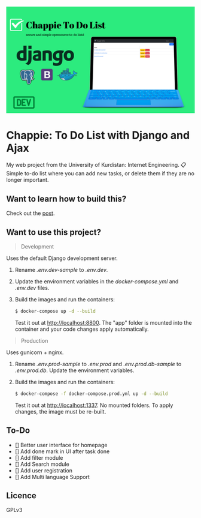 ![alt text](./Chappie_To_Do.png)

# Chappie: To Do List with Django and Ajax
My web project from the University of Kurdistan: Internet Engineering. 📋 Simple to-do list where you can add new tasks, or delete them if they are no longer important.

## Want to learn how to build this?

Check out the [post](https://testdriven.io/dockerizing-django-with-postgres-gunicorn-and-nginx).

## Want to use this project?

> Development

Uses the default Django development server.

1. Rename *.env.dev-sample* to *.env.dev*.
1. Update the environment variables in the *docker-compose.yml* and *.env.dev* files.
1. Build the images and run the containers:

    ```sh
    $ docker-compose up -d --build
    ```

    Test it out at [http://localhost:8800](http://localhost:8800). The "app" folder is mounted into the container and your code changes apply automatically.

> Production

Uses gunicorn + nginx.

1. Rename *.env.prod-sample* to *.env.prod* and *.env.prod.db-sample* to *.env.prod.db*. Update the environment variables.
1. Build the images and run the containers:

    ```sh
    $ docker-compose -f docker-compose.prod.yml up -d --build
    ```

    Test it out at [http://localhost:1337](http://localhost:1337). No mounted folders. To apply changes, the image must be re-built.

## To-Do
- [] Better user interface for homepage
- [] Add done mark in UI after task done
- [] Add filter module 
- [] Add Search module
- [] Add user registration
- [] Add Multi language Support

## Licence
GPLv3
